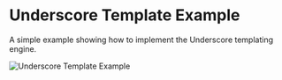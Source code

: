 # Underscore Template Example
A simple example showing how to implement the Underscore templating engine.

![Underscore Template Example](http://imgur.com/a/QtQO1)